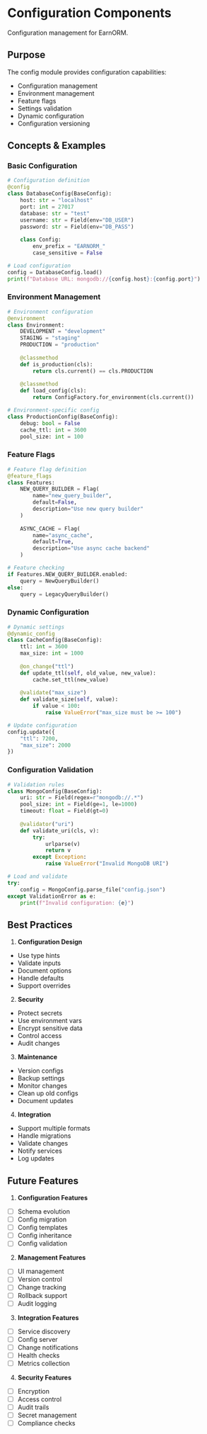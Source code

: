 # Configuration Components

Configuration management for EarnORM.

## Purpose

The config module provides configuration capabilities:
- Configuration management
- Environment management
- Feature flags
- Settings validation
- Dynamic configuration
- Configuration versioning

## Concepts & Examples

### Basic Configuration
```python
# Configuration definition
@config
class DatabaseConfig(BaseConfig):
    host: str = "localhost"
    port: int = 27017
    database: str = "test"
    username: str = Field(env="DB_USER")
    password: str = Field(env="DB_PASS")
    
    class Config:
        env_prefix = "EARNORM_"
        case_sensitive = False

# Load configuration
config = DatabaseConfig.load()
print(f"Database URL: mongodb://{config.host}:{config.port}")
```

### Environment Management
```python
# Environment configuration
@environment
class Environment:
    DEVELOPMENT = "development"
    STAGING = "staging"
    PRODUCTION = "production"
    
    @classmethod
    def is_production(cls):
        return cls.current() == cls.PRODUCTION
    
    @classmethod
    def load_config(cls):
        return ConfigFactory.for_environment(cls.current())

# Environment-specific config
class ProductionConfig(BaseConfig):
    debug: bool = False
    cache_ttl: int = 3600
    pool_size: int = 100
```

### Feature Flags
```python
# Feature flag definition
@feature_flags
class Features:
    NEW_QUERY_BUILDER = Flag(
        name="new_query_builder",
        default=False,
        description="Use new query builder"
    )
    
    ASYNC_CACHE = Flag(
        name="async_cache",
        default=True,
        description="Use async cache backend"
    )

# Feature checking
if Features.NEW_QUERY_BUILDER.enabled:
    query = NewQueryBuilder()
else:
    query = LegacyQueryBuilder()
```

### Dynamic Configuration
```python
# Dynamic settings
@dynamic_config
class CacheConfig(BaseConfig):
    ttl: int = 3600
    max_size: int = 1000
    
    @on_change("ttl")
    def update_ttl(self, old_value, new_value):
        cache.set_ttl(new_value)
        
    @validate("max_size")
    def validate_size(self, value):
        if value < 100:
            raise ValueError("max_size must be >= 100")

# Update configuration
config.update({
    "ttl": 7200,
    "max_size": 2000
})
```

### Configuration Validation
```python
# Validation rules
class MongoConfig(BaseConfig):
    uri: str = Field(regex=r"mongodb://.*")
    pool_size: int = Field(ge=1, le=1000)
    timeout: float = Field(gt=0)
    
    @validator("uri")
    def validate_uri(cls, v):
        try:
            urlparse(v)
            return v
        except Exception:
            raise ValueError("Invalid MongoDB URI")

# Load and validate
try:
    config = MongoConfig.parse_file("config.json")
except ValidationError as e:
    print(f"Invalid configuration: {e}")
```

## Best Practices

1. **Configuration Design**
- Use type hints
- Validate inputs
- Document options
- Handle defaults
- Support overrides

2. **Security**
- Protect secrets
- Use environment vars
- Encrypt sensitive data
- Control access
- Audit changes

3. **Maintenance**
- Version configs
- Backup settings
- Monitor changes
- Clean up old configs
- Document updates

4. **Integration**
- Support multiple formats
- Handle migrations
- Validate changes
- Notify services
- Log updates

## Future Features

1. **Configuration Features**
- [ ] Schema evolution
- [ ] Config migration
- [ ] Config templates
- [ ] Config inheritance
- [ ] Config validation

2. **Management Features**
- [ ] UI management
- [ ] Version control
- [ ] Change tracking
- [ ] Rollback support
- [ ] Audit logging

3. **Integration Features**
- [ ] Service discovery
- [ ] Config server
- [ ] Change notifications
- [ ] Health checks
- [ ] Metrics collection

4. **Security Features**
- [ ] Encryption
- [ ] Access control
- [ ] Audit trails
- [ ] Secret management
- [ ] Compliance checks 